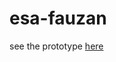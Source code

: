 # esa-fauzan
see the prototype <a href="http://undanganmanten.my.id/esa-fauzan" target="_blank">here</a>
